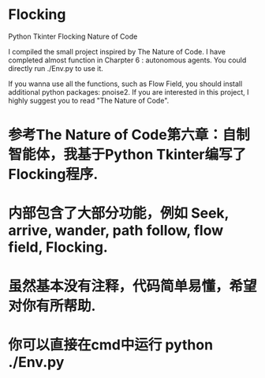# Flocking
Python Tkinter Flocking Nature of Code

I compiled the small project inspired by The Nature of Code.
I have completed almost function in Charpter 6 : autonomous agents.
You could directly run ./Env.py to use it.

If you wanna use all the functions, such as Flow Field, you should install additional python packages: pnoise2.
If you are interested in this project, I highly suggest you to read "The Nature of Code".

# 参考The Nature of Code第六章：自制智能体，我基于Python Tkinter编写了Flocking程序.
# 内部包含了大部分功能，例如 Seek, arrive, wander, path follow, flow field, Flocking.
# 虽然基本没有注释，代码简单易懂，希望对你有所帮助.
# 你可以直接在cmd中运行 python ./Env.py
